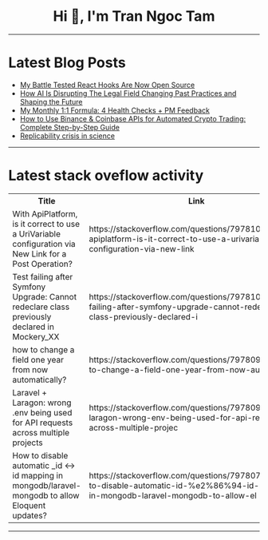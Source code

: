 <h1 align="center">Hi 👋, I'm Tran Ngoc Tam</h1>

---

# Latest Blog Posts 
<!-- BLOG-POST-LIST:START -->
- [My Battle Tested React Hooks Are Now Open Source](https://dev.to/dayvster/my-battle-tested-react-hooks-are-now-open-source-13l0)
- [How AI Is Disrupting The Legal Field Changing Past Practices and Shaping the Future](https://dev.to/heyjoshlee/how-ai-is-disrupting-the-legal-field-changing-past-practices-and-shaping-the-future-ek9)
- [My Monthly 1:1 Formula: 4 Health Checks + PM Feedback](https://dev.to/razoorka/my-monthly-11-formula-4-health-checks-pm-feedback-4c19)
- [How to Use Binance &amp; Coinbase APIs for Automated Crypto Trading: Complete Step-by-Step Guide](https://dev.to/hamd_writer_8c77d9c88c188/how-to-use-binance-coinbase-apis-for-automated-crypto-trading-complete-step-by-step-guide-2jj)
- [Replicability crisis in science](https://dev.to/leon_lin_s/replicability-crisis-in-science-240e)
<!-- BLOG-POST-LIST:END -->

---

# Latest stack oveflow activity
<table>
  <tr><th>Title</th><th>Link</th></tr>
  <!-- STACKOVERFLOW:START --><tr><td>With ApiPlatform, is it correct to use a UriVariable configuration via New Link for a Post Operation?</td><td>https://stackoverflow.com/questions/79781053/with-apiplatform-is-it-correct-to-use-a-urivariable-configuration-via-new-link</td></tr><tr><td>Test failing after Symfony Upgrade: Cannot redeclare class previously declared in Mockery_XX</td><td>https://stackoverflow.com/questions/79781012/test-failing-after-symfony-upgrade-cannot-redeclare-class-previously-declared-i</td></tr><tr><td>how to change a field one year from now automatically?</td><td>https://stackoverflow.com/questions/79780955/how-to-change-a-field-one-year-from-now-automatically</td></tr><tr><td>Laravel + Laragon: wrong .env being used for API requests across multiple projects</td><td>https://stackoverflow.com/questions/79780945/laravel-laragon-wrong-env-being-used-for-api-requests-across-multiple-projec</td></tr><tr><td>How to disable automatic _id ↔ id mapping in mongodb/laravel-mongodb to allow Eloquent updates?</td><td>https://stackoverflow.com/questions/79780757/how-to-disable-automatic-id-%e2%86%94-id-mapping-in-mongodb-laravel-mongodb-to-allow-el</td></tr><!-- STACKOVERFLOW:END -->
</table>

---


